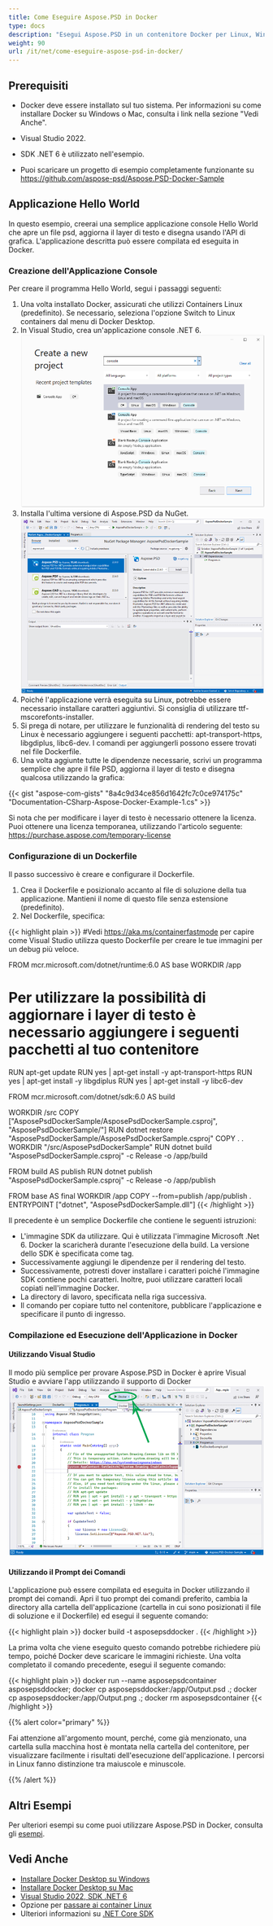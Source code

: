 ```yaml
---
title: Come Eseguire Aspose.PSD in Docker
type: docs
description: "Esegui Aspose.PSD in un contenitore Docker per Linux, Windows Server e qualsiasi altro sistema operativo."
weight: 90
url: /it/net/come-eseguire-aspose-psd-in-docker/
---
```


## Prerequisiti

- Docker deve essere installato sul tuo sistema. Per informazioni su come installare Docker su Windows o Mac, consulta i link nella sezione "Vedi Anche".

- Visual Studio 2022.

- SDK .NET 6 è utilizzato nell'esempio.

- Puoi scaricare un progetto di esempio completamente funzionante su https://github.com/aspose-psd/Aspose.PSD-Docker-Sample


## Applicazione Hello World

In questo esempio, creerai una semplice applicazione console Hello World che apre un file psd, aggiorna il layer di testo e disegna usando l'API di grafica. L'applicazione descritta può essere compilata ed eseguita in Docker.

### Creazione dell'Applicazione Console

Per creare il programma Hello World, segui i passaggi seguenti:
1. Una volta installato Docker, assicurati che utilizzi Containers Linux (predefinito). Se necessario, seleziona l'opzione Switch to Linux containers dal menu di Docker Desktop.
1. In Visual Studio, crea un'applicazione console .NET 6.<br>
![Dialogo del progetto dell'applicazione console .NET 6](create-a-new-project.png)<br>
1. Installa l'ultima versione di Aspose.PSD da NuGet.<br>
![Aspose.PSD su NuGet](nuget-aspose-psd.png)<br>
1. Poiché l'applicazione verrà eseguita su Linux, potrebbe essere necessario installare caratteri aggiuntivi. Si consiglia di utilizzare ttf-mscorefonts-installer.
1. Si prega di notare, per utilizzare le funzionalità di rendering del testo su Linux è necessario aggiungere i seguenti pacchetti: apt-transport-https, libgdiplus, libc6-dev. I comandi per aggiungerli possono essere trovati nel file Dockerfile.
1. Una volta aggiunte tutte le dipendenze necessarie, scrivi un programma semplice che apre il file PSD, aggiorna il layer di testo e disegna qualcosa utilizzando la grafica:<br>

{{< gist "aspose-com-gists" "8a4c9d34ce856d1642fc7c0ce974175c" "Documentation-CSharp-Aspose-Docker-Example-1.cs" >}}

Si nota che per modificare i layer di testo è necessario ottenere la licenza. Puoi ottenere una licenza temporanea, utilizzando l'articolo seguente: https://purchase.aspose.com/temporary-license

### Configurazione di un Dockerfile

Il passo successivo è creare e configurare il Dockerfile.

1. Crea il Dockerfile e posizionalo accanto al file di soluzione della tua applicazione. Mantieni il nome di questo file senza estensione (predefinito).
1. Nel Dockerfile, specifica:

{{< highlight plain >}}
#Vedi https://aka.ms/containerfastmode per capire come Visual Studio utilizza questo Dockerfile per creare le tue immagini per un debug più veloce.

FROM mcr.microsoft.com/dotnet/runtime:6.0 AS base
WORKDIR /app

# Per utilizzare la possibilità di aggiornare i layer di testo è necessario aggiungere i seguenti pacchetti al tuo contenitore
RUN apt-get update
RUN yes | apt-get install -y apt-transport-https
RUN yes | apt-get install -y libgdiplus
RUN yes | apt-get install -y libc6-dev

FROM mcr.microsoft.com/dotnet/sdk:6.0 AS build

WORKDIR /src
COPY ["AsposePsdDockerSample/AsposePsdDockerSample.csproj", "AsposePsdDockerSample/"]
RUN dotnet restore "AsposePsdDockerSample/AsposePsdDockerSample.csproj"
COPY . .
WORKDIR "/src/AsposePsdDockerSample"
RUN dotnet build "AsposePsdDockerSample.csproj" -c Release -o /app/build

FROM build AS publish
RUN dotnet publish "AsposePsdDockerSample.csproj" -c Release -o /app/publish

FROM base AS final
WORKDIR /app
COPY --from=publish /app/publish .
ENTRYPOINT ["dotnet", "AsposePsdDockerSample.dll"]
{{< /highlight >}}

Il precedente è un semplice Dockerfile che contiene le seguenti istruzioni:

- L'immagine SDK da utilizzare. Qui è utilizzata l'immagine Microsoft .Net 6. Docker la scaricherà durante l'esecuzione della build. La versione dello SDK è specificata come tag.
- Successivamente aggiungi le dipendenze per il rendering del testo.
- Successivamente, potresti dover installare i caratteri poiché l'immagine SDK contiene pochi caratteri. Inoltre, puoi utilizzare caratteri locali copiati nell'immagine Docker.
- La directory di lavoro, specificata nella riga successiva.
- Il comando per copiare tutto nel contenitore, pubblicare l'applicazione e specificare il punto di ingresso.

### Compilazione ed Esecuzione dell'Applicazione in Docker

#### Utilizzando Visual Studio
Il modo più semplice per provare Aspose.PSD in Docker è aprire Visual Studio e avviare l'app utilizzando il supporto di Docker
![Esegui l'app di esempio Aspose.PSD in Docker utilizzando Visual Studio](psd-vs-run-using-docker-support.png)

#### Utilizzando il Prompt dei Comandi
L'applicazione può essere compilata ed eseguita in Docker utilizzando il prompt dei comandi. Apri il tuo prompt dei comandi preferito, cambia la directory alla cartella dell'applicazione (cartella in cui sono posizionati il file di soluzione e il Dockerfile) ed esegui il seguente comando:

{{< highlight plain >}}
docker build -t asposepsddocker .
{{< /highlight >}}

La prima volta che viene eseguito questo comando potrebbe richiedere più tempo, poiché Docker deve scaricare le immagini richieste. Una volta completato il comando precedente, esegui il seguente comando:

{{< highlight plain >}}
docker run --name asposepsdcontainer asposepsddocker; docker cp asposepsddocker:/app/Output.psd .; docker cp asposepsddocker:/app/Output.png .; docker rm asposepsdcontainer
{{< /highlight >}}

{{% alert color="primary" %}}

Fai attenzione all'argomento mount, perché, come già menzionato, una cartella sulla macchina host è montata nella cartella del contenitore, per visualizzare facilmente i risultati dell'esecuzione dell'applicazione. I percorsi in Linux fanno distinzione tra maiuscole e minuscole.

{{% /alert %}}


## Altri Esempi

Per ulteriori esempi su come puoi utilizzare Aspose.PSD in Docker, consulta gli [esempi](https://github.com/aspose-psd/Aspose.PSD-for-.NET).


## Vedi Anche

- [Installare Docker Desktop su Windows](https://docs.docker.com/docker-for-windows/install/)
- [Installare Docker Desktop su Mac](https://docs.docker.com/docker-for-mac/install/)
- [Visual Studio 2022, SDK .NET 6](https://docs.microsoft.com/en-us/dotnet/core/install/windows?tabs=net60#dependencies)
- Opzione per [passare ai container Linux](https://docs.docker.com/docker-for-windows/#switch-between-windows-and-linux-containers)
- Ulteriori informazioni su [.NET Core SDK](https://hub.docker.com/_/microsoft-dotnet-sdk)

